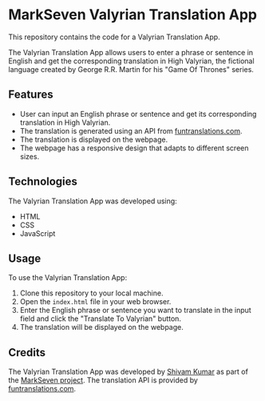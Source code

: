 # MarkSeven Valyrian Translation App

This repository contains the code for a Valyrian Translation App.

The Valyrian Translation App allows users to enter a phrase or sentence in English and get the corresponding translation in High Valyrian, the fictional language created by George R.R. Martin for his "Game Of Thrones" series.

## Features

- User can input an English phrase or sentence and get its corresponding translation in High Valyrian.
- The translation is generated using an API from [funtranslations.com](https://funtranslations.com/).
- The translation is displayed on the webpage.
- The webpage has a responsive design that adapts to different screen sizes.

## Technologies

The Valyrian Translation App was developed using:

- HTML
- CSS
- JavaScript

## Usage

To use the Valyrian Translation App:

1. Clone this repository to your local machine.
2. Open the `index.html` file in your web browser.
3. Enter the English phrase or sentence you want to translate in the input field and click the "Translate To Valyrian" button.
4. The translation will be displayed on the webpage.

## Credits

The Valyrian Translation App was developed by [Shivam Kumar](https://github.com/shivlloyd) as part of the [MarkSeven project](https://github.com/shivlloyd/markSeven-project). The translation API is provided by [funtranslations.com](https://funtranslations.com/).

